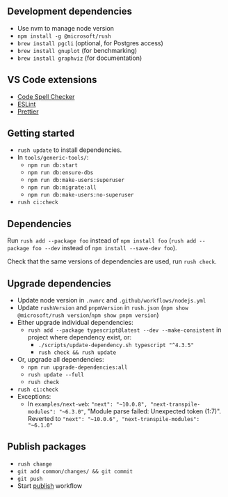 ## Development dependencies

- Use nvm to manage node version
- `npm install -g @microsoft/rush`
- `brew install pgcli` (optional, for Postgres access)
- `brew install gnuplot` (for benchmarking)
- `brew install graphviz` (for documentation)

## VS Code extensions

- [Code Spell Checker](vscode:extension/streetsidesoftware.code-spell-checker)
- [ESLint](vscode:extension/dbaeumer.vscode-eslint)
- [Prettier](vscode:extension/esbenp.prettier-vscode)

## Getting started

- `rush update` to install dependencies.
- In `tools/generic-tools/`:
  - `npm run db:start`
  - `npm run db:ensure-dbs`
  - `npm run db:make-users:superuser`
  - `npm run db:migrate:all`
  - `npm run db:make-users:no-superuser`
- `rush ci:check`

## Dependencies

Run `rush add --package foo` instead of `npm install foo` (`rush add --package foo --dev` instead of `npm install --save-dev foo`).

Check that the same versions of dependencies are used, run `rush check`.

## Upgrade dependencies

- Update node version in `.nvmrc` and `.github/workflows/nodejs.yml`
- Update `rushVersion` and `pnpmVersion` in `rush.json` (`npm show @microsoft/rush version`/`npm show pnpm version`)
- Either upgrade individual dependencies:
  - `rush add --package typescript@latest --dev --make-consistent` in project where dependency exist, or:
    - `./scripts/update-dependency.sh typescript "^4.3.5"`
    - `rush check && rush update`
- Or, upgrade all dependencies:
  - `npm run upgrade-dependencies:all`
  - `rush update --full`
  - `rush check`
- `rush ci:check`
- Exceptions:
  - In `examples/next-web`: `"next": "~10.0.8", "next-transpile-modules": "~6.3.0"`, "Module parse failed: Unexpected token (1:7)". Reverted to `"next": "~10.0.6", "next-transpile-modules": "~6.1.0"`

## Publish packages

- `rush change`
- `git add common/changes/ && git commit`
- `git push`
- Start [publish](https://github.com/jonasb/datadata/actions/workflows/publish.yml) workflow
